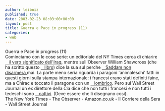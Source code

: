 ```yaml
---
author: leibniz
published: true
date: 2003-02-23 08:03:00+00:00
layout: post
title: Guerra e Pace in progress (11)
categories:
- web
---
```


Guerra e Pace in progress (11)  
 Cominciamo con le cose serie: un editoriale del NY Times cerca di chiarire  [   il vero significato dell'Iraq][1],   mentre sull'Observer William Shawcross (che ha scritto questo  [   libro][2]) dice la sua sul perche  [   Saddam non disarmera ][3]mai. La parte meno seria riguarda i paragoni 'animaleschi' fatti in questi giorni sulla stampa internazionale: i francesi erano stati definiti faine, ma a Chirac e toccato il paragone con un  [   lombrico][4]. Pero sul Wall Street Journal un ex direttore della Cia dice che non tutti i francesi e non tutti i tedeschi sono  [   cattivi][5]. (Deve essere che li disegnano cosi).  
The New York Times - The Observer - Amazon.co.uk - Il Corriere della Sera - Wall Street Journal

[1]:	http://www.nytimes.com/2003/02/23/opinion/23SUN1.html
[2]:	http://www.amazon.co.uk/exec/obidos/ASIN/0747553122/ref=sr_aps_books_1_1/026-9056683-6233227
[3]:	http://www.observer.co.uk/iraq/story/0,12239,901134,00.html
[4]:	http://www.corriere.it/edicola/index.jsp?path=ESTERI&doc=INSULTI
[5]:	http://www.opinionjournal.com/extra/?id=110003109